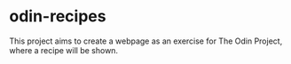 # odin-recipes
This project aims to create a webpage as an exercise for The Odin Project, where a recipe will be shown.